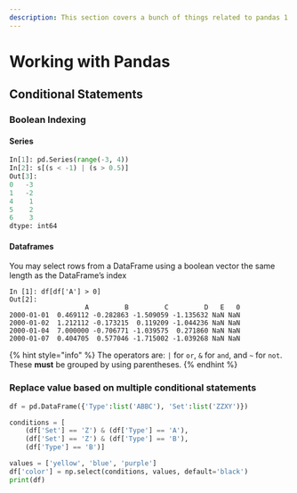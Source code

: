 ```yaml
---
description: This section covers a bunch of things related to pandas 1.1 +
---
```


# Working with Pandas

## Conditional Statements

### Boolean Indexing

#### Series

```python
In[1]: pd.Series(range(-3, 4))
In[2]: s[(s < -1) | (s > 0.5)]
Out[3]:
0   -3
1   -2
4    1
5    2
6    3
dtype: int64
```

#### Dataframes

You may select rows from a DataFrame using a boolean vector the same length as the DataFrame’s index

```text
In [1]: df[df['A'] > 0]
Out[2]: 
                   A         B         C         D   E   0
2000-01-01  0.469112 -0.282863 -1.509059 -1.135632 NaN NaN
2000-01-02  1.212112 -0.173215  0.119209 -1.044236 NaN NaN
2000-01-04  7.000000 -0.706771 -1.039575  0.271860 NaN NaN
2000-01-07  0.404705  0.577046 -1.715002 -1.039268 NaN NaN
```

{% hint style="info" %}
The operators are: `|` for `or`, `&` for `and`, and `~` for `not`.  
These **must** be grouped by using parentheses.
{% endhint %}

### Replace value based on multiple conditional statements

```python
df = pd.DataFrame({'Type':list('ABBC'), 'Set':list('ZZXY')})

conditions = [
    (df['Set'] == 'Z') & (df['Type'] == 'A'),
    (df['Set'] == 'Z') & (df['Type'] == 'B'),
    (df['Type'] == 'B')]

values = ['yellow', 'blue', 'purple']
df['color'] = np.select(conditions, values, default='black')
print(df)
```

